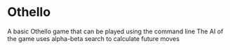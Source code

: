 # Othello

A basic Othello game that can be played using the command line
The AI of the game uses alpha-beta search to calculate future moves
